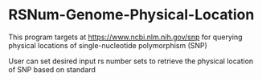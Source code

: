 # RSNum-Genome-Physical-Location

This program targets at https://www.ncbi.nlm.nih.gov/snp for querying physical locations of single-nucleotide polymorphism (SNP)

User can set desired input rs number sets to retrieve the physical location of SNP based on standard
